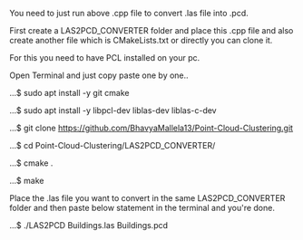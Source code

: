 You need to just run above .cpp file to convert .las file into .pcd.

First create a LAS2PCD_CONVERTER folder and place this .cpp file and also create another file which is CMakeLists.txt or directly you can clone it.

For this you need to have PCL installed on your pc.

Open Terminal and just copy paste one by one..

...$ sudo apt install -y git cmake

...$ sudo apt install -y libpcl-dev liblas-dev liblas-c-dev

...$ git clone https://github.com/BhavyaMallela13/Point-Cloud-Clustering.git

...$ cd Point-Cloud-Clustering/LAS2PCD_CONVERTER/

...$ cmake .

...$ make

Place the .las file you want to convert in the same LAS2PCD_CONVERTER folder and then paste below statement in the terminal and you're done.

...$ ./LAS2PCD Buildings.las Buildings.pcd





